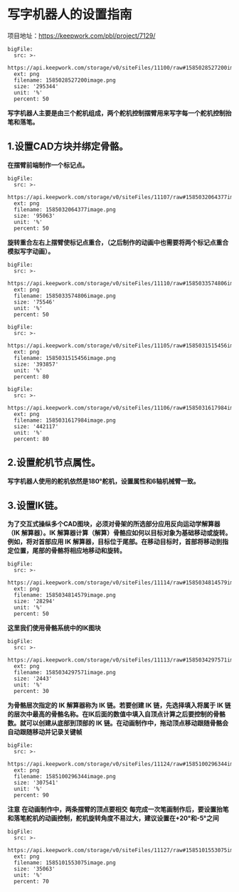 # 写字机器人的设置指南
项目地址：https://keepwork.com/pbl/project/7129/
 
```@BigFile
bigFile:
  src: >-
    https://api.keepwork.com/storage/v0/siteFiles/11100/raw#1585028527200image.png
  ext: png
  filename: 1585028527200image.png
  size: '295344'
  unit: '%'
  percent: 50

```
**写字机器人主要是由三个舵机组成，两个舵机控制摆臂用来写字每一个舵机控制抬笔和落笔。**

## 1.设置CAD方块并绑定骨骼。
 **在摆臂前端制作一个标记点。**
```@BigFile
bigFile:
  src: >-
    https://api.keepwork.com/storage/v0/siteFiles/11107/raw#1585032064377image.png
  ext: png
  filename: 1585032064377image.png
  size: '95063'
  unit: '%'
  percent: 50

```
 **旋转重合左右上摆臂使标记点重合，（之后制作的动画中也需要将两个标记点重合模拟写字动画）。**
```@BigFile
bigFile:
  src: >-
    https://api.keepwork.com/storage/v0/siteFiles/11110/raw#1585033574806image.png
  ext: png
  filename: 1585033574806image.png
  size: '75546'
  unit: '%'
  percent: 50

```

```@BigFile
bigFile:
  src: >-
    https://api.keepwork.com/storage/v0/siteFiles/11105/raw#1585031515456image.png
  ext: png
  filename: 1585031515456image.png
  size: '393857'
  unit: '%'
  percent: 80

```
```@BigFile
bigFile:
  src: >-
    https://api.keepwork.com/storage/v0/siteFiles/11106/raw#1585031617984image.png
  ext: png
  filename: 1585031617984image.png
  size: '442117'
  unit: '%'
  percent: 80

```
## 2.设置舵机节点属性。
**写字机器人使用的舵机依然是180°舵机，设置属性和6轴机械臂一致。**
## 3.设置IK链。
**为了交互式操纵多个CAD图块，必须对骨架的所选部分应用反向运动学解算器（IK 解算器）。IK 解算器计算（解算）骨骼应如何以目标对象为基础移动或旋转。例如，将对首部应用 IK 解算器，目标位于尾部。在移动目标时，首部将移动到指定位置，尾部的骨骼将相应地移动和旋转。**
```@BigFile
bigFile:
  src: >-
    https://api.keepwork.com/storage/v0/siteFiles/11114/raw#1585034814579image.png
  ext: png
  filename: 1585034814579image.png
  size: '28294'
  unit: '%'
  percent: 50

```
**这里我们使用骨骼系统中的IK图块**
```@BigFile
bigFile:
  src: >-
    https://api.keepwork.com/storage/v0/siteFiles/11113/raw#1585034297571image.png
  ext: png
  filename: 1585034297571image.png
  size: '2443'
  unit: '%'
  percent: 30

```
**为骨骼层次指定的 IK 解算器称为 IK 链。若要创建 IK 链，先选择填入将属于 IK 链的层次中最高的骨骼名称。在IK后面的数值中填入自顶点计算之后要控制的骨骼数。就可以创建从底部到顶部的 IK 链。在动画制作中，拖动顶点移动跟随骨骼会自动跟随移动并记录关键帧**
 
```@BigFile
bigFile:
  src: >-
    https://api.keepwork.com/storage/v0/siteFiles/11124/raw#1585100296344image.png
  ext: png
  filename: 1585100296344image.png
  size: '307541'
  unit: '%'
  percent: 90

```
**注意**
**在动画制作中，两条摆臂的顶点要相交**
**每完成一次笔画制作后，要设置抬笔和落笔舵机的动画控制，舵机旋转角度不易过大，建议设置在+20°和-5°之间**
 
 
```@BigFile
bigFile:
  src: >-
    https://api.keepwork.com/storage/v0/siteFiles/11127/raw#1585101553075image.png
  ext: png
  filename: 1585101553075image.png
  size: '35063'
  unit: '%'
  percent: 70

```